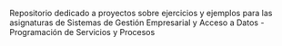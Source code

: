 Repositorio dedicado a proyectos sobre ejercicios y ejemplos para las asignaturas de Sistemas de Gestión Empresarial y Acceso a Datos - Programación de Servicios y Procesos
